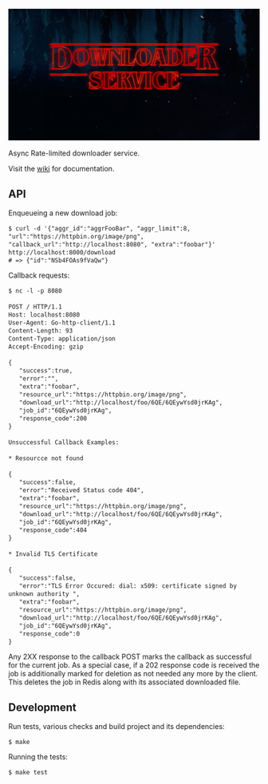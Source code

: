 ![downloader](doc/downloader-service.png)

Async Rate-limited downloader service.

Visit the [wiki](../../wiki/) for documentation.

API
-------------------------------------------------------------------------------

Enqueueing a new download job:
```shell
$ curl -d '{"aggr_id":"aggrFooBar", "aggr_limit":8, "url":"https://httpbin.org/image/png", "callback_url":"http://localhost:8080", "extra":"foobar"}' http://localhost:8000/download
# => {"id":"NSb4FOAs9fVaQw"}
```

Callback requests:
```shell
$ nc -l -p 8080

POST / HTTP/1.1
Host: localhost:8080
User-Agent: Go-http-client/1.1
Content-Length: 93
Content-Type: application/json
Accept-Encoding: gzip

{  
   "success":true,
   "error":"",
   "extra":"foobar",
   "resource_url":"https://httpbin.org/image/png",
   "download_url":"http://localhost/foo/6QE/6QEywYsd0jrKAg",
   "job_id":"6QEywYsd0jrKAg",
   "response_code":200
}

Unsuccessful Callback Examples:

* Resourcce not found

{
   "success":false,
   "error":"Received Status code 404",
   "extra":"foobar",
   "resource_url":"https://httpbin.org/image/png",
   "download_url":"http://localhost/foo/6QE/6QEywYsd0jrKAg",
   "job_id":"6QEywYsd0jrKAg",
   "response_code":404
}

* Invalid TLS Certificate

{
   "success":false,
   "error":"TLS Error Occured: dial: x509: certificate signed by unknown authority ",
   "extra":"foobar",
   "resource_url":"https://httpbin.org/image/png",
   "download_url":"http://localhost/foo/6QE/6QEywYsd0jrKAg",
   "job_id":"6QEywYsd0jrKAg",
   "response_code":0
}

```

Any 2XX response to the callback POST marks the callback as successful for the current job.
As a special case, if a 202 response code is received the job is additionally marked for deletion as not needed any more by the client.
This deletes the job in Redis along with its associated downloaded file.

Development
-------------------------------------------------------------------------------

Run tests, various checks and build project and its dependencies:
```shell
$ make
```

Running the tests:
```shell
$ make test
```
